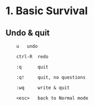 
#	1. Basic Survival
##	   Undo & quit

        u	undo

        ctrl-R  redo

        :q      quit

        :q!     quit, no questions

        :wq     write & quit

        <esc>   back to Normal mode


